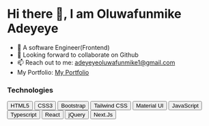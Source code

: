 
<h1> Hi there 👋, I am Oluwafunmike Adeyeye </h1>


<ul>
  <li>🏢 A software Engineer(Frontend)</li>
  <li>👯 Looking forward to collaborate on Github</li>
  <li>📫 Reach out to me: <a href="mailto:adeyeyeoluwafunmike1@gmail.com">adeyeyeoluwafunmike1@gmail.com<a></li>
  <li>My Portfolio: <a href="https://oluwafunmike-adeyeye-portfolio.netlify.app/">My Portfolio<a></li>
</ul>


<h3>Technologies</h3>

<button>HTML5</button>
<button>CSS3</button>
<button>Bootstrap</button>
<button>Tailwind CSS</button>
<button>Material UI</button>
<button>JavaScript</button>
<button>Typescript</button>
<button>React</button>
<button>jQuery</button>
<button>Next.Js</button>


